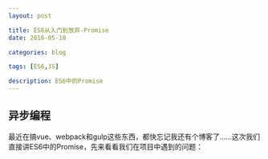 ```yaml
---
layout: post

title: ES6从入门到放弃-Promise
date: 2016-05-10

categories: blog

tags: [ES6,JS]

description: ES6中的Promise
---
```


## 异步编程

最近在搞vue、webpack和gulp这些东西，都快忘记我还有个博客了……这次我们直接讲ES6中的Promise，先来看看我们在项目中遇到的问题：
